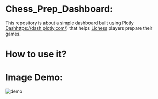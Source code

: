 

# Chess_Prep_Dashboard:

This repository is about a simple dashboard built using Plotly [Dash]([)https://dash.plotly.com/) that helps [Lichess](https://lichess.org/) players prepare their games.

# How to use it?


# Image Demo:
![demo](https://user-images.githubusercontent.com/76163895/180661414-955366f8-cd53-4f6c-ae06-99fd3e90a8c7.png)

